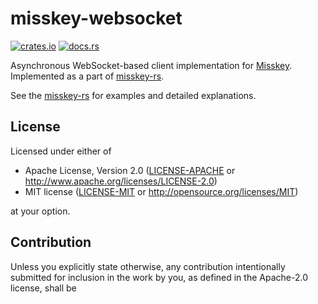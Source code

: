 # misskey-websocket

[![crates.io](https://img.shields.io/crates/v/misskey-websocket?style=flat-square)](https://crates.io/crates/misskey-websocket)
[![docs.rs](https://img.shields.io/badge/docs.rs-misskey--websocket-blue?style=flat-square)](https://docs.rs/misskey-websocket)

Asynchronous WebSocket-based client implementation for [Misskey](https://github.com/syuilo/misskey).
Implemented as a part of [misskey-rs](https://crates.io/crates/misskey).

See the [misskey-rs](https://crates.io/crates/misskey) for examples and detailed explanations.

## License

Licensed under either of

 * Apache License, Version 2.0
    ([LICENSE-APACHE](LICENSE-APACHE) or http://www.apache.org/licenses/LICENSE-2.0)
 * MIT license
		([LICENSE-MIT](LICENSE-MIT) or http://opensource.org/licenses/MIT)

at your option.

## Contribution

Unless you explicitly state otherwise, any contribution intentionally submitted
for inclusion in the work by you, as defined in the Apache-2.0 license, shall be
